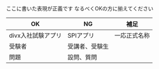 
ここに書いた表現が正義です なるべくOKの方に揃えてください

| OK                 | NG             | 補足         |
| ------------------ | -------------- | ------------ |
| divx入社試験アプリ | SPIアプリ      | 一応正式名称 |
| 受験者             | 受講者、受験生 |              |
| 問題               | 設問、質問     |              |
